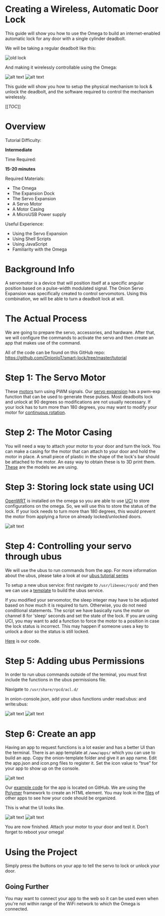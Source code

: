 
# Creating a Wireless, Automatic Door Lock

This guide will show you how to use the Omega to build an internet-enabled automatic lock for any door with a single cylinder deadbolt. 

We will be taking a regular deadbolt like this:

![old lock](https://i.imgur.com/5W21mTB.png "regular lock")

And making it wirelessly controllable using the Omega:

![alt text](http://i.imgur.com/8REyJEO.jpg "Physical Mechanism")
![alt text](http://i.imgur.com/jUdyXu0.jpg "Omega Setup")


This guide will show you how to setup the physical mechanism to lock & unlock the deadbolt, and the software required to control the mechanism wirelessly.


[[_TOC_]]

[//]: # (Overview)

# Overview

Tutorial Difficulty:

**Intermediate**

Time Required:

**15-20 minutes**

Required Materials:
* The Omega
* The Expansion Dock
* The Servo Expansion
* A Servo Motor
* A Motor Casing
* A MicroUSB Power supply

Useful Experience:
* Using the Servo Expansion
* Using Shell Scripts
* Using JavaScript
* Familiarity with the Omega



# Background Info
A servomotor is a device that will position itself at a specific angular position based on a pulse-width modulated signal. The Onion Servo Expansion was specifically created to control servomotors. Using this combination, we will be able to turn a deadbolt lock at will.



[//]: # (The Actual Process)

# The Actual Process

We are going to prepare the servo, accessories, and hardware. After that, we will configure the commands to activate the servo and then create an app that makes use of the command.

All of the code can be found on this GitHub repo:
https://github.com/OnionIoT/smart-lock/tree/master/tutorial

[//]: # (The Servo Motor)

# Step 1: The Servo Motor

These [motors] turn using PWM signals. Our [servo expansion] has a pwm-exp function that can be used to generate these pulses. Most deadbolts lock and unlock at 90 degrees so modifications are not usually necessary. If your lock has to turn more than 180 degrees, you may want to modify your motor for [continuous rotation].

[//]: # (The Motor Casing)

# Step 2: The Motor Casing

You will need a way to attach your motor to your door and turn the lock. You can make a casing for the motor that can attach to your door and hold the motor in place. A small piece of plastic in the shape of the lock's bar should be attached to the motor. An easy way to obtain these is to 3D print them. [These] are the models we are using.

[//]: # (Storing lock state using UCI)

# Step 3: Storing lock state using UCI

[OpenWRT] is installed on the omega so you are able to use [UCI] to store configurations on the omega. So, we will use this to store the status of the lock. If your lock needs to turn more than 180 degrees, this would prevent the motor from applying a force on already locked/unlocked doors.

![alt text](http://i.imgur.com/OYBcm5d.jpg "UCI")

[//]: # (Controlling your servo through ubus)

# Step 4: Controlling your servo through ubus

We will use the ubus to run commands from the app. For more information about the ubus, please take a look at our [ubus tutorial series](https://wiki.onion.io/Tutorials/Contents#introduction-to-openwrt)

To setup a new ubus service: first navigate to `/usr/libexec/rpcd/` and then we can use a [template](https://github.com/OnionIoT/smart-lock/blob/master/tutorial/rpcd/template) to build the ubus service. 

If you modified your servomotor, the sleep integer may have to be adjusted based on how much it is required to turn. Otherwise, you do not need conditional statements. The script we have basically runs the motor on channel 8 for 'sleep' seconds and set the state of the lock. If you are using UCI, you may want to add a function to force the motor to a position in case the lock status is incorrect. This may happen if someone uses a key to unlock a door so the status is still locked.

[Here] is our code.

[//]: # (Adding ubus Permissions)

# Step 5: Adding ubus Permissions

In order to run ubus commands outside of the terminal, you must first include the functions in the ubus permissions file.

Navigate to `/usr/share/rpcd/acl.d/`

In onion-console.json, add your ubus functions under read:ubus: and write:ubus:

![alt text](http://i.imgur.com/mEznFQo.jpg "read")
![alt text](http://i.imgur.com/v1FaXpz.jpg "write")

[//]: # (Creating an App)

# Step 6: Create an app

Having an app to request functions is a lot easier and has a better UI than the terminal. There is an app template at `/www/apps/` which you can use to build an app. Copy the onion-template folder and give it an app name. Edit the app.json and icon.png files to register it. Set the icon value to “true” for your app to show up on the console.

![alt text](http://i.imgur.com/WssGFaL.jpg "template")

Our [example code] for the app is located on GitHub. We are using the [Polymer] framework to create an HTML element. You may look in the [files] of other apps to see how your code should be organized.

This is what the UI looks like.

![alt text](http://i.imgur.com/8VARP3n.jpg "tab 1")
![alt text](http://i.imgur.com/Rdkbnv9.jpg "tab 2")

You are now finished. Attach your motor to your door and test it. Don't forget to reboot your omega!



[//]: # (Using the Project)

# Using the Project

Simply press the buttons on your app to tell the servo to lock or unlock your door.

## Going Further

You may want to connect your app to the web so it can be used even when you're not within range of the WiFi network to which the Omega is connected.


   [motors]: <http://www.jameco.com/jameco/workshop/howitworks/how-servo-motors-work.html>
   [servo expansion]: <https://wiki.onion.io/Tutorials/Expansions/Using-the-Servo-Expansion>
   [continuous rotation]: <https://www.flickr.com/photos/randomskk/2569969633/in/photostream/>
   [OpenWRT]: <https://wiki.openwrt.org/>
   [UCI]: <https://wiki.onion.io/Tutorials/OpenWRT%20Tutorials/UCI_Tutorial/uci_introduction>
   [ubus]: <https://wiki.onion.io/Tutorials/Contents#introduction-to-openwrt>
   [Polymer]: <https://www.polymer-project.org/1.0/docs/start/getting-the-code.html>
   [files]: <https://github.com/OnionIoT/Onion-Console/tree/master/www/apps>
   [Here]: <https://github.com/OnionIoT/smart-lock/blob/master/tutorial/rpcd/onion-lock>
   [example code]: <https://github.com/OnionIoT/smart-lock/blob/master/tutorial/onion-lock>
   [These]: <https://github.com/OnionIoT/smart-lock/tree/master/tutorial/models>

